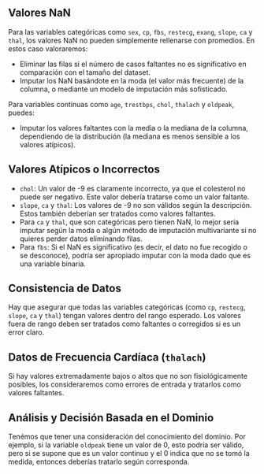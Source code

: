 ## Valores NaN

Para las variables categóricas como `sex`, `cp`, `fbs`, `restecg`, `exang`, `slope`, `ca` y `thal`, los valores NaN no pueden simplemente rellenarse con promedios. En estos caso valoraremos:

- Eliminar las filas si el número de casos faltantes no es significativo en comparación con el tamaño del dataset.
- Imputar los NaN basándote en la moda (el valor más frecuente) de la columna, o mediante un modelo de imputación más sofisticado.

Para variables continuas como `age`, `trestbps`, `chol`, `thalach` y `oldpeak`, puedes:

- Imputar los valores faltantes con la media o la mediana de la columna, dependiendo de la distribución (la mediana es menos sensible a los valores atípicos).

## Valores Atípicos o Incorrectos

- `chol`: Un valor de -9 es claramente incorrecto, ya que el colesterol no puede ser negativo. Este valor debería tratarse como un valor faltante.
- `slope`, `ca` y `thal`: Los valores de -9 no son válidos según la descripción. Estos también deberían ser tratados como valores faltantes.
- Para `ca` y `thal`, que son categóricas pero tienen NaN, lo mejor sería imputar según la moda o algún método de imputación multivariante si no quieres perder datos eliminando filas.
- Para `fbs`: Si el NaN es significativo (es decir, el dato no fue recogido o se desconoce), podría ser apropiado imputar con la moda dado que es una variable binaria.

## Consistencia de Datos

Hay que asegurar que todas las variables categóricas (como `cp`, `restecg`, `slope`, `ca` y `thal`) tengan valores dentro del rango esperado. Los valores fuera de rango deben ser tratados como faltantes o corregidos si es un error claro.

## Datos de Frecuencia Cardíaca (`thalach`)

Si hay valores extremadamente bajos o altos que no son fisiológicamente posibles, los consideraremos como errores de entrada y tratarlos como valores faltantes.

## Análisis y Decisión Basada en el Dominio

Tenémos que tener una consideración del conocimiento del dominio. Por ejemplo, si la variable `oldpeak` tiene un valor de 0, esto podría ser válido, pero si se supone que es un valor continuo y el 0 indica que no se tomó la medida, entonces deberías tratarlo según corresponda.
